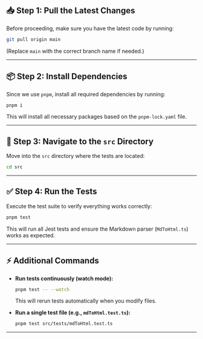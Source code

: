 ## 📥 Step 1: Pull the Latest Changes
Before proceeding, make sure you have the latest code by running:

```sh
git pull origin main
```
(Replace `main` with the correct branch name if needed.)

---

## 📦 Step 2: Install Dependencies
Since we use `pnpm`, install all required dependencies by running:

```sh
pnpm i
```

This will install all necessary packages based on the `pnpm-lock.yaml` file.

---

## 📂 Step 3: Navigate to the `src` Directory
Move into the `src` directory where the tests are located:

```sh
cd src
```

---

## ✅ Step 4: Run the Tests
Execute the test suite to verify everything works correctly:

```sh
pnpm test
```

This will run all Jest tests and ensure the Markdown parser (`MdToHtml.ts`) works as expected.

---

## ⚡ Additional Commands

- **Run tests continuously (watch mode):**
  ```sh
  pnpm test -- --watch
  ```
  This will rerun tests automatically when you modify files.

- **Run a single test file (e.g., `mdToHtml.test.ts`):**
  ```sh
  pnpm test src/tests/mdToHtml.test.ts
  ```
---